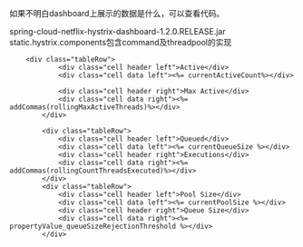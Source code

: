 
如果不明白dashboard上展示的数据是什么，可以查看代码。

spring-cloud-netflix-hystrix-dashboard-1.2.0.RELEASE.jar
static.hystrix.components包含command及threadpool的实现

```
	<div class="tableRow">
			<div class="cell header left">Active</div>
			<div class="cell data left"><%= currentActiveCount%></div>
			
			<div class="cell header right">Max Active</div>
			<div class="cell data right"><%= addCommas(rollingMaxActiveThreads)%></div>
		</div>

		<div class="tableRow">
			<div class="cell header left">Queued</div>
			<div class="cell data left"><%= currentQueueSize %></div>
			<div class="cell header right">Executions</div>
			<div class="cell data right"><%= addCommas(rollingCountThreadsExecuted)%></div>
		</div>
		<div class="tableRow">
			<div class="cell header left">Pool Size</div>
			<div class="cell data left"><%= currentPoolSize %></div>
			<div class="cell header right">Queue Size</div>
			<div class="cell data right"><%= propertyValue_queueSizeRejectionThreshold %></div>
		</div>
```